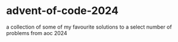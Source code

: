 # advent-of-code-2024
a collection of some of my favourite solutions to a select number of problems from aoc 2024
